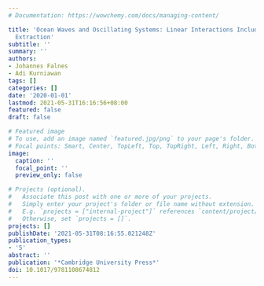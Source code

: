 ```yaml
---
# Documentation: https://wowchemy.com/docs/managing-content/

title: 'Ocean Waves and Oscillating Systems: Linear Interactions Including Wave-Energy
  Extraction'
subtitle: ''
summary: ''
authors:
- Johannes Falnes
- Adi Kurniawan
tags: []
categories: []
date: '2020-01-01'
lastmod: 2021-05-31T16:16:56+08:00
featured: false
draft: false

# Featured image
# To use, add an image named `featured.jpg/png` to your page's folder.
# Focal points: Smart, Center, TopLeft, Top, TopRight, Left, Right, BottomLeft, Bottom, BottomRight.
image:
  caption: ''
  focal_point: ''
  preview_only: false

# Projects (optional).
#   Associate this post with one or more of your projects.
#   Simply enter your project's folder or file name without extension.
#   E.g. `projects = ["internal-project"]` references `content/project/deep-learning/index.md`.
#   Otherwise, set `projects = []`.
projects: []
publishDate: '2021-05-31T08:16:55.021248Z'
publication_types:
- '5'
abstract: ''
publication: '*Cambridge University Press*'
doi: 10.1017/9781108674812
---
```

